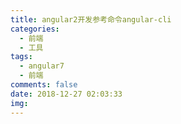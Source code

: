```yaml
---
title: angular2开发参考命令angular-cli
categories:
  - 前端
  - 工具
tags:
  - angular7
  - 前端
comments: false
date: 2018-12-27 02:03:33
img:
---
```

